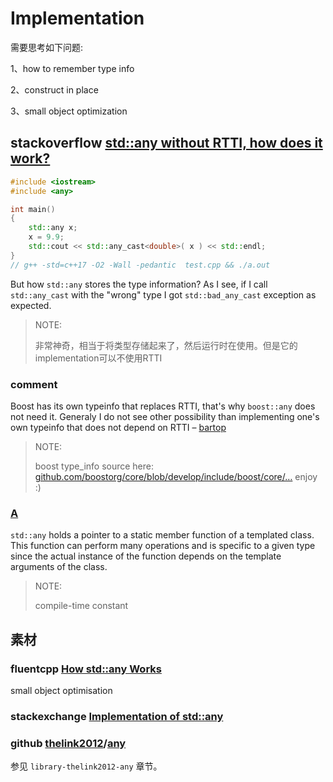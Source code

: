# Implementation

需要思考如下问题:

1、how to remember type info

2、construct in place

3、small object optimization

## stackoverflow [std::any without RTTI, how does it work?](https://stackoverflow.com/questions/51361606/stdany-without-rtti-how-does-it-work)

```cpp
#include <iostream>
#include <any>

int main()
{
	std::any x;
	x = 9.9;
	std::cout << std::any_cast<double>( x ) << std::endl;
}
// g++ -std=c++17 -O2 -Wall -pedantic  test.cpp && ./a.out

```

But how `std::any` stores the type information? As I see, if I call `std::any_cast` with the "wrong" type I got `std::bad_any_cast` exception as expected.

> NOTE: 
>
> 非常神奇，相当于将类型存储起来了，然后运行时在使用。但是它的implementation可以不使用RTTI

### comment

Boost has its own typeinfo that replaces RTTI, that's why `boost::any` does not need it. Generaly I do not see other possibility than implementing one's own typeinfo that does not depend on RTTI – [bartop](https://stackoverflow.com/users/3414900/bartop)

> NOTE: 
>
> boost type_info source here: [github.com/boostorg/core/blob/develop/include/boost/core/…](https://github.com/boostorg/core/blob/develop/include/boost/core/typeinfo.hpp) enjoy :)

### [A](https://stackoverflow.com/a/51362647/10173843)

`std::any` holds a pointer to a static member function of a templated class. This function can perform many operations and is specific to a given type since the actual instance of the function depends on the template arguments of the class.

> NOTE: 
>
> compile-time constant



## 素材

### fluentcpp [How std::any Works](https://www.fluentcpp.com/2021/02/05/how-stdany-works/)

small object optimisation



### stackexchange [Implementation of std::any](https://codereview.stackexchange.com/questions/219075/implementation-of-stdany)



### github [thelink2012](https://github.com/thelink2012)/**[any](https://github.com/thelink2012/any)**

参见 `library-thelink2012-any` 章节。

